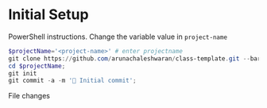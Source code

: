 # Initial Setup

PowerShell instructions. Change the variable value in `project-name`

```ps1
$projectName='<project-name>' # enter projectname
git clone https://github.com/arunachaleshwaran/class-template.git --bare $projectName;
cd $projectName;
git init
git commit -a -m '🎉 Initial commit';
```

File changes
